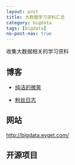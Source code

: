 ```yaml
---
layout: post
title: 大数据学习资料汇总
category: bigdata
tags: [bigdata]
no-post-nav: true
---
```



收集大数据相关的学习资料


## 博客

- [纯洁的微笑](http://www.intelyes.xyz)

- [粉丝日志](http://blog.fens.me/series-hadoop-family/)


## 网站

http://bigdata.evget.com/


## 开源项目